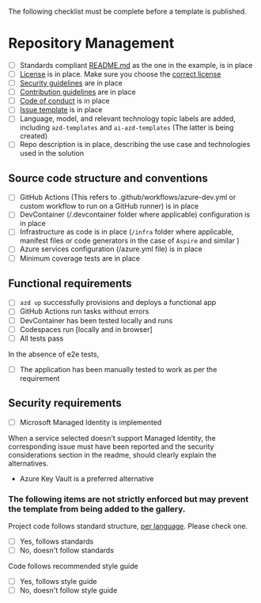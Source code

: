 The following checklist must be complete before a template is published.

# Repository Management

- [ ] Standards compliant [README.md](https://github.com/Azure-Samples/azd-template-artifacts/blob/main/README.md) as the one in the example, is in place
- [ ] [License](https://github.com/Azure-Samples/azd-template-artifacts/blob/main/LICENSE.md) is in place. Make sure you choose the [correct license](https://www.microsoft.com/en-us/legal/intellectualproperty/open-source)
- [ ] [Security guidelines](https://github.com/Azure-Samples/azd-template-artifacts/blob/main/SECURITY.md) are in place
- [ ] [Contribution guidelines](https://github.com/Azure-Samples/azd-template-artifacts/blob/main/CONTRIBUTING.md) are in place
- [ ] [Code of conduct](https://github.com/Azure-Samples/azd-template-artifacts/blob/main/.github/CODE_OF_CONDUCT.md) is in place
- [ ] [Issue template](.github/ISSUE_TEMPLATE.md) is in place
- [ ] Language, model, and relevant technology topic labels are added, including `azd-templates` and `ai-azd-templates` (The latter is being created)
- [ ] Repo description is in place, describing the use case and technologies used in the solution

## Source code structure and conventions

- [ ] GitHub Actions (This refers to .github/workflows/azure-dev.yml or custom workflow to run on a GitHub runner) is in place
- [ ] DevContainer (/.devcontainer folder where applicable) configuration is in place
- [ ] Infrastructure as code is in place (`/infra` folder where applicable, manifest files or code generators in the case of `Aspire` and similar )
- [ ] Azure services configuration (/azure.yml file) is in place
- [ ] Minimum coverage tests are in place

## Functional requirements

- [ ] `azd up` successfully provisions and deploys a functional app
- [ ] GitHub Actions run tasks without errors
- [ ] DevContainer has been tested locally and runs
- [ ] Codespaces run [locally and in browser]
- [ ] All tests pass

In the absence of e2e tests, 

- [ ] The application has been manually tested to work as per the requirement

## Security requirements

- [ ] Microsoft Managed Identity is implemented

When a service selected doesn't support Managed Identity, the corresponding issue must have been reported and the security considerations section in the readme, should clearly explain the alternatives.

- Azure Key Vault is a preferred alternative

### The following items are not strictly enforced but may prevent the template from being added to the gallery. 

Project code follows standard structure, [per language](https://github.com/Azure-Samples/azd-template-artifacts/tree/main/docs/structure-samples). Please check one.

- [ ] Yes, follows standards
- [ ] No, doesn't follow standards

Code follows recommended style guide

- [ ] Yes, follows style guide
- [ ] No, doesn't follow style guide
